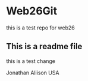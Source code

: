 # Web26Git
this is a test repo for web26

## This is a readme file

this is a test change

Jonathan Aliison
USA